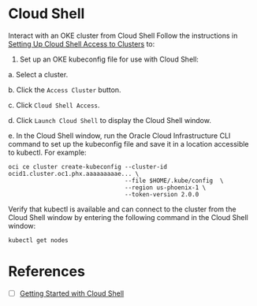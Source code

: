 # Cloud Shell

Interact with an OKE cluster from Cloud Shell
Follow the instructions in [Setting Up Cloud Shell Access to Clusters](https://docs.oracle.com/en-us/iaas/Content/ContEng/Tasks/contengdownloadkubeconfigfile.htm#cloudshelldownload) to:

1. Set up an OKE kubeconfig file for use with Cloud Shell:

  a. Select a cluster.
  
  b. Click the `Access Cluster` button.
  
  c. Click `Cloud Shell Access`.
  
  d. Click `Launch Cloud Shell` to display the Cloud Shell window.
  
  e. In the Cloud Shell window, run the Oracle Cloud Infrastructure CLI command to set up the kubeconfig file and save it in a location accessible to kubectl. For example:

```
oci ce cluster create-kubeconfig --cluster-id ocid1.cluster.oc1.phx.aaaaaaaaae... \
                                 --file $HOME/.kube/config  \
                                 --region us-phoenix-1 \
                                 --token-version 2.0.0
```

Verify that kubectl is available and can connect to the cluster from the Cloud Shell window by entering the following command in the Cloud Shell window:

```
kubectl get nodes
```


# References

- [ ] [Getting Started with Cloud Shell](https://docs.oracle.com/en-us/iaas/Content/API/Concepts/cloudshellgettingstarted.htm)
